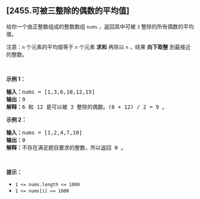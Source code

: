 ## [2455.可被三整除的偶数的平均值]
<p>给你一个由正整数组成的整数数组 <code>nums</code> ，返回其中可被 <code>3</code> 整除的所有偶数的平均值。</p>

<p>注意：<code>n</code> 个元素的平均值等于 <code>n</code> 个元素 <strong>求和</strong> 再除以 <code>n</code> ，结果 <strong>向下取整</strong> 到最接近的整数。</p>

<p>&nbsp;</p>

<p><strong>示例 1：</strong></p>

<pre>
<strong>输入：</strong>nums = [1,3,6,10,12,15]
<strong>输出：</strong>9
<strong>解释：</strong>6 和 12 是可以被 3 整除的偶数。(6 + 12) / 2 = 9 。
</pre>

<p><strong>示例 2：</strong></p>

<pre>
<strong>输入：</strong>nums = [1,2,4,7,10]
<strong>输出：</strong>0
<strong>解释：</strong>不存在满足题目要求的整数，所以返回 0 。
</pre>

<p>&nbsp;</p>

<p><strong>提示：</strong></p>

<ul>
	<li><code>1 &lt;= nums.length &lt;= 1000</code></li>
	<li><code>1 &lt;= nums[i] &lt;= 1000</code></li>
</ul>
